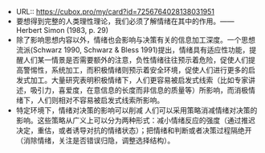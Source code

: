 - URL:: https://cubox.pro/my/card?id=7256764028138031951
- 要想得到完整的人类理性理论，我们必须了解情绪在其中的作用。——Herbert Simon (1983, p. 29)
- 除了影响思想内容以外，情绪也会影响与决策有关的信息加工深度。一个思想流派(Schwarz 1990, Schwarz & Bless 1991)提出，情绪具有适应性功能，提醒人们某一情景是否需要额外的注意，负性情绪往往预示着危险，促使人们提高警惕性，系统加工，而积极情绪则预示着安全环境，促使人们进行更多的启发式加工。大量研究表明积极情绪下，人们更容易被启发式线索（比如专家讲述，吸引力，喜爱度，在意信息的长度而非信息的质量等）所影响，而消极情绪下，人们则相对不容易被启发式线索所影响。
- 特定环境下，情绪对决策的影响可以削减
人们可以采用策略消减情绪对决策的影响。这些策略从广义上可以分为两种形式：减小情绪反应的强度（通过推迟决定，重估，或者诱导对抗的情绪状态）；把情绪和判断或者决策过程隔绝开（消除情绪，关注是否错误归隐，调整选择结构）。
